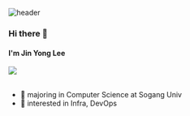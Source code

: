 ![header](https://capsule-render.vercel.app/api?color=gradient&type=waving&height=120&customColorList=3)
### Hi there 👋
#### I'm Jin Yong Lee

<a href="https://hits.cspc.me">
    <img src="https://hits.cspc.me/widget/profile/dea30968-0a9a-468a-8aa3-f9bc6d5585dc">
</a>

<br/>
<br/>

 - 📖  majoring in Computer Science at Sogang Univ
 - 🔭  interested in Infra, DevOps
